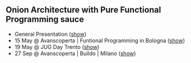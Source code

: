 ## Onion Architecture with Pure Functional Programming sauce 
- General Presentation ([show](https://gitpitch.com/matteobaglini/onion-with-functional-programming/master))
- 15 May @ Avanscoperta | Funtional Programming in Bologna ([show](https://gitpitch.com/matteobaglini/onion-with-functional-programming/15-may-fp-bologna))
- 19 May @ JUG Day Trento ([show](https://gitpitch.com/matteobaglini/onion-with-functional-programming/19-may-jugday-trento))
- 27 Sep @ Avanscoperta | Buildo | Milano ([show](https://gitpitch.com/matteobaglini/onion-with-functional-programming/27-sep-buildo-milano))